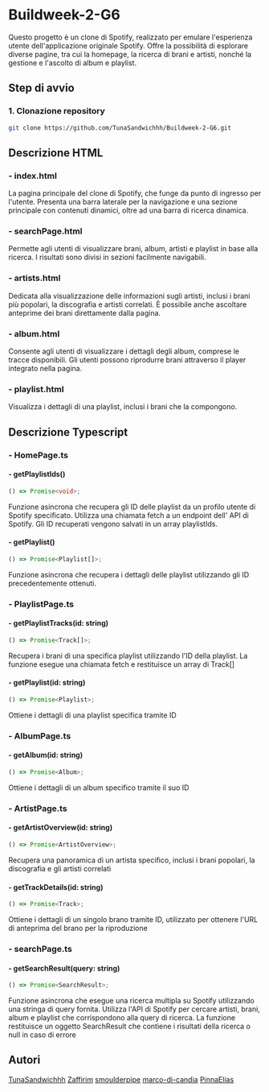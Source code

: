 # Buildweek-2-G6

Questo progetto è un clone di Spotify, realizzato per emulare l'esperienza utente dell'applicazione originale Spotify. Offre la possibilità di esplorare diverse pagine, tra cui la homepage, la ricerca di brani e artisti, nonché la gestione e l'ascolto di album e playlist.

## Step di avvio

### 1. Clonazione repository

```bash
git clone https://github.com/TunaSandwichhh/Buildweek-2-G6.git
```

## Descrizione HTML

### - index.html

La pagina principale del clone di Spotify, che funge da punto di ingresso per l'utente. Presenta una barra laterale per la navigazione e una sezione principale con contenuti dinamici, oltre ad una barra di ricerca dinamica.

### - searchPage.html

Permette agli utenti di visualizzare brani, album, artisti e playlist in base alla ricerca. I risultati sono divisi in sezioni facilmente navigabili.

### - artists.html

Dedicata alla visualizzazione delle informazioni sugli artisti, inclusi i brani più popolari, la discografia e artisti correlati. È possibile anche ascoltare anteprime dei brani direttamente dalla pagina.

### - album.html

Consente agli utenti di visualizzare i dettagli degli album, comprese le tracce disponibili. Gli utenti possono riprodurre brani attraverso il player integrato nella pagina.

### - playlist.html

Visualizza i dettagli di una playlist, inclusi i brani che la compongono.

## Descrizione Typescript

### - HomePage.ts

#### - getPlaylistIds()

```typescript
() => Promise<void>;
```

Funzione asincrona che recupera gli ID delle playlist da un profilo utente di Spotify specificato. Utilizza una chiamata fetch a un endpoint dell' API di Spotify. Gli ID recuperati vengono salvati in un array playlistIds.

#### - getPlaylist()

```typescript
() => Promise<Playlist[]>;
```

Funzione asincrona che recupera i dettagli delle playlist utilizzando gli ID precedentemente ottenuti.

### - PlaylistPage.ts

#### - getPlaylistTracks(id: string)

```typescript
() => Promise<Track[]>;
```

Recupera i brani di una specifica playlist utilizzando l'ID della playlist. La funzione esegue una chiamata fetch e restituisce un array di Track[]

#### - getPlaylist(id: string)

```typescript
() => Promise<Playlist>;
```

Ottiene i dettagli di una playlist specifica tramite ID

### - AlbumPage.ts

#### - getAlbum(id: string)

```typescript
() => Promise<Album>;
```

Ottiene i dettagli di un album specifico tramite il suo ID

### - ArtistPage.ts

#### - getArtistOverview(id: string)

```typescript
() => Promise<ArtistOverview>;
```

Recupera una panoramica di un artista specifico, inclusi i brani popolari, la discografia e gli artisti correlati

#### - getTrackDetails(id: string)

```typescript
() => Promise<Track>;
```

Ottiene i dettagli di un singolo brano tramite ID, utilizzato per ottenere l'URL di anteprima del brano per la riproduzione

### - searchPage.ts

#### - getSearchResult(query: string)

```typescript
() => Promise<SearchResult>;
```

Funzione asincrona che esegue una ricerca multipla su Spotify utilizzando una stringa di query fornita. Utilizza l'API di Spotify per cercare artisti, brani, album e playlist che corrispondono alla query di ricerca. La funzione restituisce un oggetto SearchResult che contiene i risultati della ricerca o null in caso di errore

## Autori

[TunaSandwichhh](https://github.com/TunaSandwichhh)
[Zaffirim](https://github.com/Zaffirim)
[smoulderpipe](https://github.com/smoulderpipe)
[marco-di-candia](https://github.com/marco-di-candia)
[PinnaElias](https://github.com/PinnaElias)

